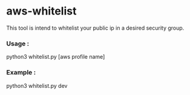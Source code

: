 # aws-whitelist

This tool is intend to whitelist your public ip in a desired security group.

### Usage : 

python3 whitelist.py [aws profile name]

### Example : 

python3 whitelist.py dev